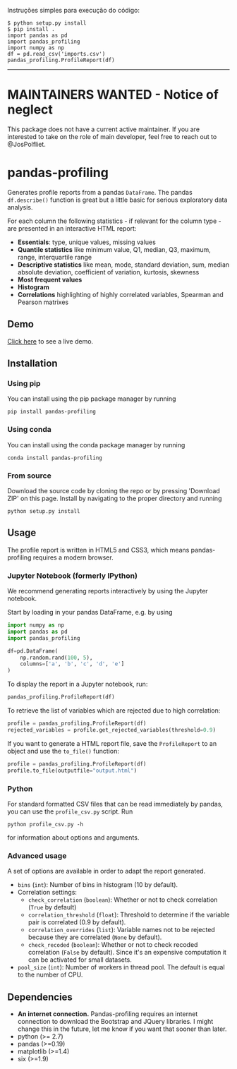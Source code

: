 Instruções simples para execução do código:

	$ python setup.py install
	$ pip install .
	import pandas as pd
	import pandas_profiling
	import numpy as np
	df = pd.read_csv('imports.csv')
	pandas_profiling.ProfileReport(df)

------------------------
# MAINTAINERS WANTED - Notice of neglect
This package does not have a current active maintainer. If you are interested to take on the role of main developer, feel free to reach out to @JosPolfliet.

# pandas-profiling

Generates profile reports from a pandas `DataFrame`. The pandas `df.describe()` function is great but a little basic for serious exploratory data analysis.

For each column the following statistics - if relevant for the column type - are presented in an interactive HTML report:

* **Essentials**:  type, unique values, missing values
* **Quantile statistics** like minimum value, Q1, median, Q3, maximum, range, interquartile range
* **Descriptive statistics** like mean, mode, standard deviation, sum, median absolute deviation, coefficient of variation, kurtosis, skewness
* **Most frequent values**
* **Histogram**
* **Correlations** highlighting of highly correlated variables, Spearman and Pearson matrixes

## Demo

[Click here](http://nbviewer.ipython.org/github/JosPolfliet/pandas-profiling/blob/master/examples/meteorites.ipynb) to see a live demo.

## Installation

### Using pip

You can install using the pip package manager by running

    pip install pandas-profiling
    
### Using conda

You can install using the conda package manager by running

    conda install pandas-profiling

### From source

Download the source code by cloning the repo or by pressing 'Download ZIP' on this page. Install by navigating to the proper directory and running

    python setup.py install

## Usage

The profile report is written in HTML5 and CSS3, which means pandas-profiling requires a modern browser. 

### Jupyter Notebook (formerly IPython)

We recommend generating reports interactively by using the Jupyter notebook. 

Start by loading in your pandas DataFrame, e.g. by using
```python
import numpy as np
import pandas as pd
import pandas_profiling

df=pd.DataFrame(
    np.random.rand(100, 5),
    columns=['a', 'b', 'c', 'd', 'e']
)
```
To display the report in a Jupyter notebook, run:
```python
pandas_profiling.ProfileReport(df)
```
To retrieve the list of variables which are rejected due to high correlation:
```python
profile = pandas_profiling.ProfileReport(df)
rejected_variables = profile.get_rejected_variables(threshold=0.9)
```
If you want to generate a HTML report file, save the `ProfileReport` to an object and use the `to_file()` function:
```python
profile = pandas_profiling.ProfileReport(df)
profile.to_file(outputfile="output.html")
```
### Python

For standard formatted CSV files that can be read immediately by pandas, you can use the `profile_csv.py` script. Run

	python profile_csv.py -h

for information about options and arguments.

### Advanced usage

A set of options are available in order to adapt the report generated.

* `bins` (`int`): Number of bins in histogram (10 by default).
* Correlation settings:
    * `check_correlation` (`boolean`): Whether or not to check correlation (`True` by default)
    * `correlation_threshold` (`float`): Threshold to determine if the variable pair is correlated (0.9 by default).
    * `correlation_overrides` (`list`): Variable names not to be rejected because they are correlated (`None` by default).
    * `check_recoded` (`boolean`): Whether or not to check recoded correlation (`False` by default). Since it's an expensive computation it can be activated for small datasets.
* `pool_size` (`int`): Number of workers in thread pool. The default is equal to the number of CPU.

## Dependencies

* **An internet connection.** Pandas-profiling requires an internet connection to download the Bootstrap and JQuery libraries. I might change this in the future, let me know if you want that sooner than later.
* python (>= 2.7)
* pandas (>=0.19)
* matplotlib  (>=1.4)
* six (>=1.9)
